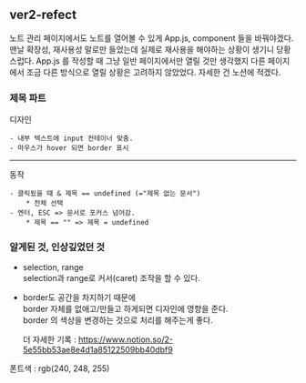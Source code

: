 ## ver2-refect

노트 관리 페이지에서도 노트를 열어볼 수 있게 App.js, component 들을 바꿔야겠다.
맨날 확장성, 재사용성 말로만 들었는데 실제로 재사용을 해야하는 상황이 생기니 당황스럽다.
App.js 를 작성할 때 그냥 일반 페이지에서만 열릴 것만 생각했지 다른 페이지에서 조금 다른 방식으로
열릴 상황은 고려하지 않았었다. 자세한 건 노션에 적겠다.

### 제목 파트

디자인

    - 내부 텍스트에 input 컨테이너 맞춤.
    - 마우스가 hover 되면 border 표시

---

동작

    - 클릭됬을 때 & 제목 == undefined (="제목 없는 문서")
        * 전체 선택
    - 엔터, ESC => 문서로 포커스 넘어감.
        * 제목 == "" => 제목 = undefined

### 알게된 것, 인상깊었던 것

- selection, range
  <br>selection과 range로 커서(caret) 조작을 할 수 있다.

- border도 공간을 차지하기 때문에
  <br>border 자체를 없애고/만들고 하게되면 디자인에 영향을 준다.
  <br>border 의 색상을 변경하는 것으로 처리를 해주는게 좋다.

  더 자세한 기록 :
  <https://www.notion.so/2-5e55bb53ae8e4d1a85122509bb40dbf9>

폰트색 : rgb(240, 248, 255)
